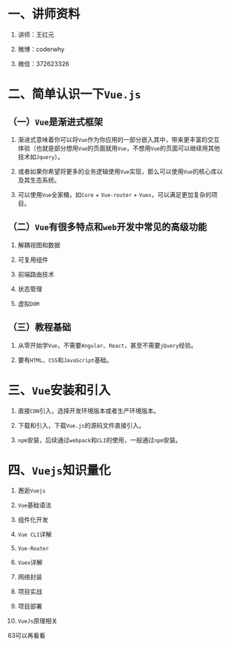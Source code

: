 # 一、讲师资料

1. 讲师：王红元

2. 微博：coderwhy

3. 微信：372623326


# 二、简单认识一下`Vue.js`

## （一）`Vue`是渐进式框架

1. 渐进式意味着你可以将`Vue`作为你应用的一部分嵌入其中，带来更丰富的交互体验（也就是部分想用`Vue`的页面就用`Vue`，不想用`Vue`的页面可以继续用其他技术如`Jquery`）。

2. 或者如果你希望将更多的业务逻辑使用`Vue`实现，那么可以使用`Vue`的核心库以及其生态系统。

3. 可以使用`Vue`全家桶，如`Core` + `Vue-router` + `Vuex`，可以满足更加复杂的项目。

## （二）`Vue`有很多特点和`web`开发中常见的高级功能

1. 解耦视图和数据

2. 可复用组件

3. 前端路由技术

4. 状态管理

5. 虚拟`DOM`

## （三）教程基础

1. 从零开始学`Vue`，不需要`Angular`、`React`，甚至不需要`jQuery`经验。

2. 要有`HTML`、`CSS`和`JavaScript`基础。


# 三、`Vue`安装和引入

1. 直接`CDN`引入，选择开发环境版本或者生产环境版本。

2. 下载和引入，下载`Vue.js`的源码文件直接引入。

3. `npm`安装，后续通过`webpack`和`CLI`的使用，一般通过`npm`安装。


# 四、`Vuejs`知识量化

1. 邂逅`Vuejs`

2. `Vue`基础语法

3. 组件化开发

4. `Vue CLI`详解

5. `Vue-Router`

6. `Vuex`详解

7. 网络封装

8. 项目实战

9. 项目部署

10. `VueJs`原理相关


63可以再看看